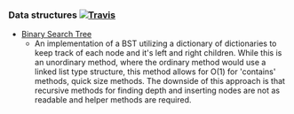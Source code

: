 ### Data structures [![Travis](https://travis-ci.org/bm5w/second_dataS.svg?branch=master)](https://travis-ci.org/bm5w/second_dataS.svg?branch=master)

- [Binary Search Tree](https://github.com/bm5w/second_dataS/blob/master/bst.py)
  - An implementation of a BST utilizing a dictionary of dictionaries to keep track of each node and it's left and right children. While this is an unordinary method, where the ordinary method would use a linked list type structure, this method allows for O(1) for 'contains' methods, quick size methods. The downside of this approach is that recursive methods for finding depth and inserting nodes are not as readable and helper methods are required.
